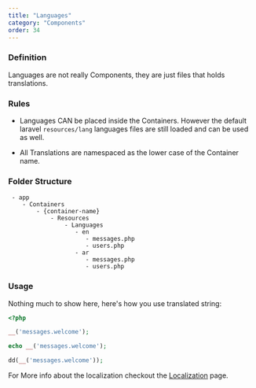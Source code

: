 ```yaml
---
title: "Languages"
category: "Components"
order: 34
---
```


### Definition

Languages are not really Components, they are just files that holds translations.

### Rules

- Languages CAN be placed inside the Containers. However the default laravel `resources/lang` languages files are still loaded and can be used as well.

- All Translations are namespaced as the lower case of the Container name.

### Folder Structure

```
 - app
    - Containers
        - {container-name}
            - Resources
                - Languages
                   - en
                      - messages.php
                      - users.php
                   - ar
                      - messages.php
                      - users.php
```
	 

### Usage

Nothing much to show here, here's how you use translated string:


```php
<?php

__('messages.welcome');

echo __('messages.welcome');

dd(__('messages.welcome')); 
```


For More info about the localization checkout the [Localization](http://apiato.io/C.features/localization/) page.

